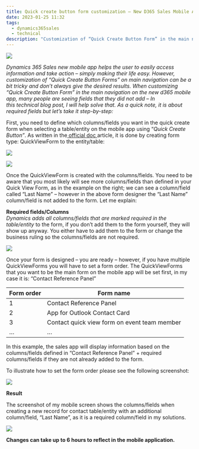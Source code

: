 ```yaml
---
title: Quick create button form customization – New D365 Sales Mobile App Navigation
date: 2023-01-25 11:32
tags:
  - dynamics365sales
  - technical
description: "Customization of “Quick Create Button Form” in the main navigation "
---
```

<!--StartFragment-->

![](/media/111.jpg)

*Dynamics 365 Sales new mobile app helps the user to easily access information and take action – simply making their life easy. However, customization of “Quick Create Button Forms” on main navigation can be a bit tricky and don’t always give the desired results. When customizing “Quick Create Button Form” in the main navigation on the new d365 mobile app, many people are seeing fields that they did not add – In this technical blog post, I will help solve that. As a quick note, it is about required fields but let’s take it step-by-step:*

First, you need to define which columns/fields you want in the quick create form when selecting a table/entity on the mobile app using “*Quick Create Button”*. As written in the[ official doc ](https://docs.microsoft.com/en-us/dynamics365/sales/sales-mobile/modify-quick-view-form)article, it is done by creating form type: QuickViewForm to the entity/table: 

<!--EndFragment-->

![](/media/4-768x278.png " ")

![](/media/4-768x278.png)

<!--StartFragment-->

Once the QuickViewForm is created with the columns/fields. You need to be aware that you most likely will see more columns/fields than defined in your Quick View Form, as in the example on the right; we can see a column/field called “Last Name” – however in the above form designer the “Last Name” column/field is not added to the form. Let me explain:

<!--EndFragment-->

<!--StartFragment-->

**Required fields/Columns**\
*Dynamics adds all columns/fields that are marked required in the table/entity* to the form, if you don’t add them to the form yourself, they will show up anyway. You either have to add them to the form or change the business ruling so the columns/fields are not required.

![](/media/7-300x192.png)

<!--EndFragment-->



<!--StartFragment-->

Once your form is designed – you are ready – however, if you have multiple QuickViewForms you will have to set a form order. The QuickViewForms that you want to be the main form on the mobile app will be set first, in my case it is: “Contact Reference Panel”

| Form order | Form name                                    |
| ---------- | -------------------------------------------- |
| 1          | Contact Reference Panel                      |
| 2          | App for Outlook Contact Card                 |
| 3          | Contact quick view form on event team member |
| …          | …                                            |

In this example, the sales app will display information based on the columns/fields defined in “Contact Reference Panel” + required columns/fields if they are not already added to the form.

To illustrate how to set the form order please see the following screenshot:

<!--EndFragment-->

![](/media/8-768x330.png)

<!--StartFragment-->

**Result**

The screenshot of my mobile screen shows the columns/fields when creating a new record for contact table/entity with an additional column/field, “Last Name”, as it is a required column/field in my solutions.

![](/media/12-473x1024.jpg)

**Changes can take up to 6 hours to reflect in the mobile application.**



<!--EndFragment-->